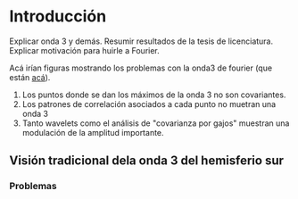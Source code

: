 # Introducción

Explicar onda 3 y demás. Resumir resultados de la tesis de licenciatura. 
Explicar motivación para huirle a Fourier. 

Acá irían figuras mostrando los problemas con la onda3 de fourier (que están [acá](http://htmlpreview.github.io/?https://github.com/eliocamp/onda3/blob/master/30-no-zw.html)). 

1. Los puntos donde se dan los máximos de la onda 3 no son covariantes. 
2. Los patrones de correlación asociados a cada punto no muetran una onda 3
3. Tanto wavelets como el análisis de "covarianza por gajos" muestran una modulación de la amplitud importante. 


## Visión tradicional dela onda 3 del hemisferio sur

### Problemas
